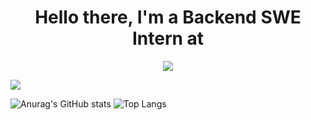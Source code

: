 <div align="center" display="flex" flex-direction="column"><h1>Hello there, I'm a Backend SWE Intern at </h1><a href=""><img src="https://cdn.comparably.com/26860242/l/72913_logo_quickbase.png"/></a></p></div>

![](https://komarev.com/ghpvc/?username=asynchroza)

![Anurag's GitHub stats](https://github-readme-stats.vercel.app/api?username=asynchroza&count_private=true&theme=radical)
![Top Langs](https://github-readme-stats.vercel.app/api/top-langs/?username=asynchroza&theme=radical&layout=compact&hide=css,html)



